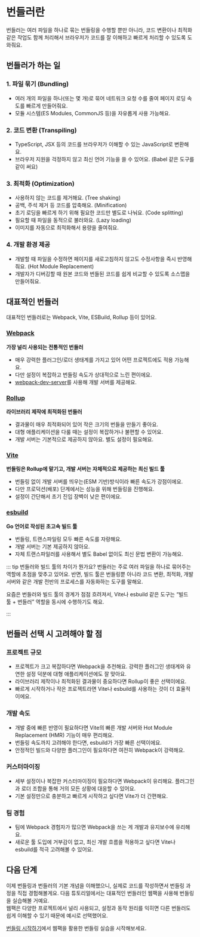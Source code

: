 # 번들러란

번들러는 여러 파일을 하나로 묶는 번들링을 수행할 뿐만 아니라, 코드 변환이나 최적화 같은 작업도 함께 처리해서 브라우저가 코드를 잘 이해하고 빠르게 처리할 수 있도록 도와줘요.

## 번들러가 하는 일

### 1. 파일 묶기 (Bundling)
- 여러 개의 파일을 하나(또는 몇 개)로 묶어 네트워크 요청 수를 줄여 페이지 로딩 속도를 빠르게 만들어줘요.
- 모듈 시스템(ES Modules, CommonJS 등)을 자유롭게 사용 가능해요.

### 2. 코드 변환 (Transpiling)
- TypeScript, JSX 등의 코드를 브라우저가 이해할 수 있는 JavaScript로 변환해요. 
- 브라우저 지원을 걱정하지 않고 최신 언어 기능을 쓸 수 있어요. (Babel 같은 도구를 같이 써요)

### 3. 최적화 (Optimization)
- 사용하지 않는 코드를 제거해요. (Tree shaking)
- 공백, 주석 제거 등 코드를 압축해요. (Minification)
- 초기 로딩을 빠르게 하기 위해 필요한 코드만 별도로 나눠요. (Code splitting)
- 필요할 때 파일을 동적으로 불러와요. (Lazy loading)
- 이미지를 자동으로 최적화해서 용량을 줄여줘요.

### 4. 개발 환경 제공
- 개발할 때 파일을 수정하면 페이지를 새로고침하지 않고도 수정사항을 즉시 반영해줘요. (Hot Module Replacement)
- 개발자가 디버깅할 때 원본 코드와 번들된 코드를 쉽게 비교할 수 있도록 소스맵을 만들어줘요.

## 대표적인 번들러

대표적인 번들러로는 Webpack, Vite, ESBuild, Rollup 등이 있어요.

### [Webpack](https://webpack.js.org/)
**가장 널리 사용되는 전통적인 번들러**

- 매우 강력한 플러그인/로더 생태계를 가지고 있어 어떤 프로젝트에도 적용 가능해요.
- 다만 설정이 복잡하고 번들링 속도가 상대적으로 느린 편이에요.
- [webpack-dev-server](https://www.npmjs.com/package/webpack-dev-server)를 사용해 개발 서버를 제공해요.

### [Rollup](https://rollupjs.org/)
**라이브러리 제작에 최적화된 번들러**

- 결과물이 매우 최적화되어 있어 작은 크기의 번들을 만들기 좋아요.
- 대형 애플리케이션을 다룰 때는 설정이 복잡하거나 불편할 수 있어요.
- 개발 서버는 기본적으로 제공하지 않아요. 별도 설정이 필요해요.

### [Vite](https://vite.dev/)
**번들링은 Rollup에 맡기고, 개발 서버는 자체적으로 제공하는 최신 빌드 툴**

- 번들링 없이 개발 서버를 띄우는(ESM 기반)방식이라 빠른 속도가 강점이에요.
- 다만 프로덕션(배포) 단계에서는 성능을 위해 번들링을 진행해요.
- 설정이 간단해서 초기 진입 장벽이 낮은 편이에요.

### [esbuild](https://esbuild.github.io/)
**Go 언어로 작성된 초고속 빌드 툴**

- 번들링, 트랜스파일링 모두 빠른 속도를 자랑해요.
- 개발 서버는 기본 제공하지 않아요.
- 자체 트랜스파일러를 사용해서 별도 Babel 없이도 최신 문법 변환이 가능해요.

::: tip 번들러와 빌드 툴의 차이가 뭔가요?
번들러는 주로 여러 파일을 하나로 묶어주는 역할에 초점을 맞추고 있어요.
반면, 빌드 툴은 번들링뿐 아니라 코드 변환, 최적화, 개발 서버와 같은 개발 전반의 프로세스를 자동화하는 도구를 말해요.

요즘은 번들러와 빌드 툴의 경계가 점점 흐려져서, Vite나 esbuild 같은 도구는 “빌드 툴 + 번들러” 역할을 동시에 수행하기도 해요.

:::

## 번들러 선택 시 고려해야 할 점

### 프로젝트 규모
- 프로젝트가 크고 복잡하다면 Webpack을 추천해요. 강력한 플러그인 생태계와 유연한 설정 덕분에 대형 애플리케이션에도 잘 맞아요.
- 라이브러리 제작이나 최적화된 결과물이 중요하다면 Rollup이 좋은 선택이에요.
- 빠르게 시작하거나 작은 프로젝트라면 Vite나 esbuild를 사용하는 것이 더 효율적이에요.

### 개발 속도
- 개발 중에 빠른 반영이 필요하다면 Vite의 빠른 개발 서버와 Hot Module Replacement (HMR) 기능이 매우 편리해요.
- 번들링 속도까지 고려해야 한다면, esbuild가 가장 빠른 선택이에요.
- 안정적인 빌드와 다양한 플러그인이 필요하다면 여전히 Webpack이 강력해요.

### 커스터마이징
- 세부 설정이나 복잡한 커스터마이징이 필요하다면 Webpack이 유리해요. 플러그인과 로더 조합을 통해 거의 모든 상황에 대응할 수 있어요.
- 기본 설정만으로 충분하고 빠르게 시작하고 싶다면 Vite가 더 간편해요.

### 팀 경험
- 팀에 Webpack 경험자가 많으면 Webpack을 쓰는 게 개발과 유지보수에 유리해요.
- 새로운 툴 도입에 거부감이 없고, 최신 개발 흐름을 적용하고 싶다면 Vite나 esbuild를 적극 고려해볼 수 있어요.


## 다음 단계

이제 번들링과 번들러의 기본 개념을 이해했으니, 실제로 코드를 작성하면서 번들링 과정을 직접 경험해볼게요.
다음 튜토리얼에서는 대표적인 번들러인 웹팩을 사용해 번들링을 실습해볼 거예요.  
웹팩은 다양한 프로젝트에서 널리 사용되고, 설정과 동작 원리를 익히면 다른 번들러도 쉽게 이해할 수 있기 때문에 예시로 선택했어요.

[번들링 시작하기](/tutorial/basic)에서 웹팩을 활용한 번들링 실습을 시작해보세요.
